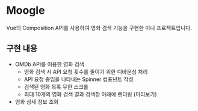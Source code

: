 # Moogle

Vue의 Composition API를 사용하여 영화 검색 기능을 구현한 미니 프로젝트입니다.

## 구현 내용

- OMDb API를 이용한 영화 검색
  - 영화 검색 시 API 요청 횟수를 줄이기 위한 디바운싱 처리
  - API 요청 중임을 나타내는 Spinner 컴포넌트 작성
  - 검색된 영화 목록 무한 스크롤
  - 최대 10개의 영화 검색 결과 검색창 아래에 렌더링 (미리보기)
- 영화 상세 정보 조회
